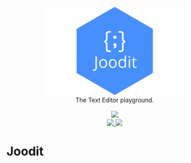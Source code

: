<p align="center">
    <img src="misc/joodit.png" alt="Joodit logo" style="width:65%">
    <br/>
   The Text Editor playground.
    <br/>
    <br/>
    <a href="https://github.com/odin-lang/odin/releases/latest">
        <img src="https://img.shields.io/badge/platforms-Windows%20|%20Linux%20|%20macOS-green.svg">
    </a>
    <br>
    <a href="https://discord.gg/sS7EdHRCzp">
        <img src="https://img.shields.io/discord/568138951836172421?logo=discord">
    </a>
    <a href="https://github.com/JooperGH/joodit/actions">
        <img src="https://github.com/JooperGH/joodit/workflows/CI/badge.svg?branch=master&event=push">
    </a>
</p>

# Joodit

